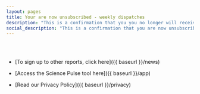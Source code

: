 ```yaml
---
layout: pages
title: Your are now unsubscribed - weekly dispatches
description: "This is a confirmation that you you no longer will receive Science Pulse weekly reports."
social_description: "This is a confirmation that you are now unsubscribed from Science Pulse weekly reports."
---
```


<style>
ul{
margin-top: 60px;
}
</style>

* [To sign up to other reports, click here]({{ baseurl }}/news)

* [Access the Science Pulse tool here]({{ baseurl }}/app)

* [Read our Privacy Policy]({{ baseurl }}/privacy)
